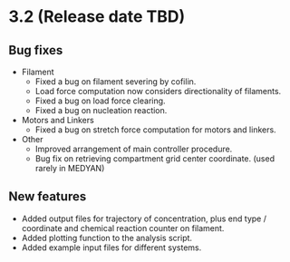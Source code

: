 # 3.2 (Release date TBD)

## Bug fixes
- Filament
    - Fixed a bug on filament severing by cofilin.
    - Load force computation now considers directionality of filaments.
    - Fixed a bug on load force clearing.
    - Fixed a bug on nucleation reaction.
- Motors and Linkers
    - Fixed a bug on stretch force computation for motors and linkers.
- Other
    - Improved arrangement of main controller procedure.
    - Bug fix on retrieving compartment grid center coordinate. (used rarely in MEDYAN)

## New features
- Added output files for trajectory of concentration, plus end type / coordinate and chemical reaction counter on filament.
- Added plotting function to the analysis script.
- Added example input files for different systems.
